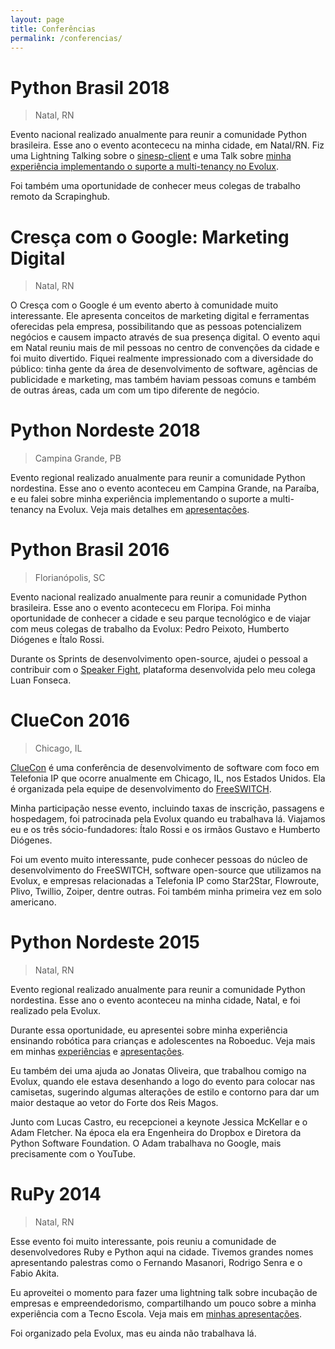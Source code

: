 ```yaml
---
layout: page
title: Conferências
permalink: /conferencias/
---
```


# Python Brasil 2018

> Natal, RN

Evento nacional realizado anualmente para reunir a comunidade Python brasileira. Esse ano o evento acontececu na minha cidade, em Natal/RN. Fiz uma Lightning Talking sobre o [sinesp-client](https://github.com/victor-torres/sinesp-client) e uma Talk sobre [minha experiência implementando o suporte a multi-tenancy no Evolux](https://speakerdeck.com/victortorres/implementando-suporte-a-multi-tenancy-em-uma-aplicacao-critica).

Foi também uma oportunidade de conhecer meus colegas de trabalho remoto da Scrapinghub.

# Cresça com o Google: Marketing Digital

> Natal, RN

O Cresça com o Google é um evento aberto à comunidade muito interessante. Ele apresenta conceitos de marketing digital e ferramentas oferecidas pela empresa, possibilitando que as pessoas potencializem negócios e causem impacto através de sua presença digital. O evento aqui em Natal reuniu mais de mil pessoas no centro de convenções da cidade e foi muito divertido. Fiquei realmente impressionado com a diversidade do público: tinha gente da área de desenvolvimento de software, agências de publicidade e marketing, mas também haviam pessoas comuns e também de outras áreas, cada um com um tipo diferente de negócio.


# Python Nordeste 2018

> Campina Grande, PB

Evento regional realizado anualmente para reunir a comunidade Python nordestina. Esse ano o evento aconteceu em Campina Grande, na Paraíba, e eu falei sobre minha experiência implementando o suporte a multi-tenancy na Evolux. Veja mais detalhes em [apresentações](/apresentacoes).


# Python Brasil 2016

> Florianópolis, SC

Evento nacional realizado anualmente para reunir a comunidade Python brasileira. Esse ano o evento acontececu em Floripa. Foi minha oportunidade de conhecer a cidade e seu parque tecnológico e de viajar com meus colegas de trabalho da Evolux: Pedro Peixoto, Humberto Diógenes e Ítalo Rossi.

Durante os Sprints de desenvolvimento open-source, ajudei o pessoal a contribuir com o [Speaker Fight](https://speakerfight.com/), plataforma desenvolvida pelo meu colega Luan Fonseca.


# ClueCon 2016

> Chicago, IL

[ClueCon](https://www.cluecon.com/) é uma conferência de desenvolvimento de software com foco em Telefonia IP que ocorre anualmente em Chicago, IL, nos Estados Unidos. Ela é organizada pela equipe de desenvolvimento do [FreeSWITCH](https://freeswitch.com/).

Minha participação nesse evento, incluindo taxas de inscrição, passagens e hospedagem, foi patrocinada pela Evolux quando eu trabalhava lá. Viajamos eu e os três sócio-fundadores: Ítalo Rossi e os irmãos Gustavo e Humberto Diógenes.

Foi um evento muito interessante, pude conhecer pessoas do núcleo de desenvolvimento do FreeSWITCH, software open-source que utilizamos na Evolux, e empresas relacionadas a Telefonia IP como Star2Star, Flowroute, Plivo, Twillio, Zoiper, dentre outras. Foi também minha primeira vez em solo americano.


# Python Nordeste 2015

> Natal, RN

Evento regional realizado anualmente para reunir a comunidade Python nordestina. Esse ano o evento aconteceu na minha cidade, Natal, e foi realizado pela Evolux.

Durante essa oportunidade, eu apresentei sobre minha experiência ensinando robótica para crianças e adolescentes na Roboeduc. Veja mais em minhas [experiências](/experiencia) e [apresentações](/apresentacoes).

Eu também dei uma ajuda ao Jonatas Oliveira, que trabalhou comigo na Evolux, quando ele estava desenhando a logo do evento para colocar nas camisetas, sugerindo algumas alterações de estilo e contorno para dar um maior destaque ao vetor do Forte dos Reis Magos.

Junto com Lucas Castro, eu recepcionei a keynote Jessica McKellar e o Adam Fletcher. Na época ela era Engenheira do Dropbox e Diretora da Python Software Foundation. O Adam trabalhava no Google, mais precisamente com o YouTube.


# RuPy 2014

> Natal, RN

Esse evento foi muito interessante, pois reuniu a comunidade de desenvolvedores Ruby e Python aqui na cidade. Tivemos grandes nomes apresentando palestras como o Fernando Masanori, Rodrigo Senra e o Fabio Akita.

Eu aproveitei o momento para fazer uma lightning talk sobre incubação de empresas e empreendedorismo, compartilhando um pouco sobre a minha experiência com a Tecno Escola. Veja mais em [minhas apresentações](/apresentacoes).

Foi organizado pela Evolux, mas eu ainda não trabalhava lá.
